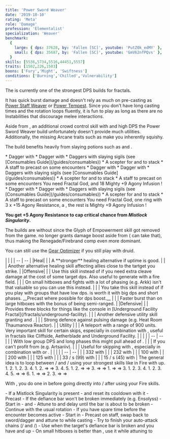 ```yaml
---
title: 'Power Sword Weaver'
date: '2019-10-10'
rating: 'Meta'
role: 'Damage'
profession: 'Elementalist'
specialization: 'Weaver'
benchmark:
  {
    large: { dps: 37628, by: 'Fallen [SC]', youtube: 'PutZ0k_edMY' },
    small: { dps: 35687, by: 'Fallen [SC]', youtube: 'GmV62nfPQvs' },
  }
skills: [5536,5734,5516,44451,5557]
traits: [1502,226,1503]
boons: ['Fury','Might', 'Swiftness']
conditions: ['Burning','Chilled','Vulnerability']
---
```


The <Specialization name="Weaver" text="Power Sword Weaver"/> is currently one of the strongest DPS builds for fractals.

It has quick burst damage and doesn't rely as much on pre-casting as [Power Staff Weaver](/builds/elementalist/power-staff-weaver) or [Power Tempest](/builds/elementalist/power-tempest). Since you don't have long casting times and the rotation loops fluently, it is fun to play as long as there are no Instabilities that discourage melee interactions.

Aside from <Condition name="vulnerability"/>, an additional crowd control skill with <Skill name="Updraft"/> and high DPS the Power Sword Weaver build unfortunately doesn't provide much utilities. Additionally, the missing Arcane traits such as <Trait name="Final Shielding"/> make you inherently squishy.

The build benefits heavily from slaying potions such as <Item id="50082"/> and <Item name="Impact" type="Sigil"/>.

<Divider text="Equipment Without Spotter and Weakness"/>

<Tabs outlined>

<Tab title="150 Agony Resistance">
<Grid>
<GridItem sm="4">
<Armor weight="Light" helmAffix="Berserker" helmRune="Scholar" shouldersAffix="Assassin" shouldersRune="Scholar" coatAffix="Berserker" coatRune="Scholar" glovesAffix="Assassin" glovesRune="Scholar" leggingsAffix="Assassin" leggingsRune="Scholar" bootsAffix="Berserker" bootsRune="Scholar"/>
</GridItem>

<GridItem sm="4">
<Weapons weapon1MainType="Sword" weapon1MainAffix="Berserker" weapon1MainSigil1="Impact" weapon1OffType="Dagger" weapon1OffAffix="Berserker" weapon1OffSigil="Force"/>

<Card title="Swap Weapons">
* Dagger with <Item name="Night" type="Sigil"/>
* Dagger with <Item name="Serpent Slaying" type="Sigil"/>
* Daggers with slaying sigils (see [Consumables Guide](/guides/consumables))
* A scepter for <Skill name="Dragons Tooth"/> and <Skill name="Phoenix"/> to stack <Boon name="might"/>
* A staff to precast <Skill name="Meteor Shower"/> on some encounters
</Card>
</GridItem>

<GridItem sm="4">
<BackAndTrinkets backItemAffix="Berserker" accessory1Affix="Berserker" accessory2Affix="Berserker" amuletAffix="Assassin" ring1Affix="Assassin" ring2Affix="Berserker"/>

<Consumables food="Bowl of Sweet and Spicy Butternut Squash Soup" utility="Tin of Fruitcake" infusion="Mighty +9 Agony Infusion"/>
</GridItem>
</Grid>
</Tab>

<Tab title="207 Agony Resistance">
<Grid>
<GridItem sm="4">
<Armor weight="Light" helmAffix="Assassin" helmRune="Scholar" shouldersAffix="Assassin" shouldersRune="Scholar" coatAffix="Berserker" coatRune="Scholar" glovesAffix="Assassin" glovesRune="Scholar" leggingsAffix="Berserker" leggingsRune="Scholar" bootsAffix="Assassin" bootsRune="Scholar"/>
</GridItem>

<GridItem sm="4">
<Weapons weapon1MainType="Sword" weapon1MainAffix="Berserker" weapon1MainSigil1="Impact" weapon1OffType="Dagger" weapon1OffAffix="Berserker" weapon1OffSigil="Force"/>

<Card title="Swap Weapons">
* Dagger with <Item name="Night" type="Sigil"/>
* Dagger with <Item name="Serpent Slaying" type="Sigil"/>
* Daggers with slaying sigils (see [Consumables Guide](/guides/consumables))
* A scepter for <Skill name="Dragons Tooth"/> and <Skill name="Phoenix"/> to stack <Boon name="might"/>
* A staff to precast <Skill name="Meteor Shower"/> on some encounters
</Card>
</GridItem>

<GridItem sm="4">
<BackAndTrinkets backItemAffix="Berserker" accessory1Affix="Berserker" accessory2Affix="Berserker" amuletAffix="Berserker" ring1Affix="Berserker" ring2Affix="Berserker"/>

<Card title="Extra note">
You need Fractal God, <Item id="86175"/> and 18  Mighty +9 Agony Infusion !
  
</Card>

<Consumables food="Bowl of Sweet and Spicy Butternut Squash Soup" utility="Tin of Fruitcake" infusion="Mighty +9 Agony Infusion"/>
</GridItem>
</Grid>
</Tab>

<Tab title="245 Agony Resistance">
<Grid>
<GridItem sm="4">
<Armor weight="Light" helmAffix="Berserker" helmRune="Scholar" shouldersAffix="Berserker" shouldersRune="Scholar" coatAffix="Berserker" coatRune="Scholar" glovesAffix="Berserker" glovesRune="Scholar" leggingsAffix="Berserker" leggingsRune="Scholar" bootsAffix="Berserker" bootsRune="Scholar"/>
</GridItem>

<GridItem sm="4">
<Weapons weapon1MainType="Sword" weapon1MainAffix="Berserker" weapon1MainSigil1="Impact" weapon1OffType="Dagger" weapon1OffAffix="Berserker" weapon1OffSigil="Force"/>

<Card title="Swap Weapons">
* Dagger with <Item name="Night" type="Sigil"/>
* Dagger with <Item name="Serpent Slaying" type="Sigil"/>
* Daggers with slaying sigils (see [Consumables Guide](/guides/consumables))
* A scepter for <Skill name="Dragons Tooth"/> and <Skill name="Phoenix"/> to stack <Boon name="might"/>
* A staff to precast <Skill name="Meteor Shower"/> on some encounters
</Card>
</GridItem>

<GridItem sm="4">
<BackAndTrinkets backItemAffix="Berserker" accessory1Affix="Berserker" accessory2Affix="Berserker" amuletAffix="Berserker" ring1Affix="Berserker" ring2Affix="Berserker"/>

<Card title="Extra note">
You need Fractal God, one ring with 3 x +15 Agony Resistance, a <Item id="70596"/>, the rest is Mighty +9 Agony Infusion !
  
**You get +5 Agony Resistance to cap critical chance from _Mistlock Singularity_.**
</Card>

<Consumables food="Bowl of Sweet and Spicy Butternut Squash Soup" utility="Tin of Fruitcake" infusion="Mighty +9 Agony Infusion"/>
</GridItem>
</Grid>
</Tab>
</Tabs>

<Divider text="Build"/>

<Grid>
<GridItem sm="7">
<Traits traits1="Fire" traits1Selected="Burning Precision,Power Overwhelming,Persisting Flames" traits2="Air" traits2Selected="Ferocious Winds, Stormsoul, Bolt to the Heart" traits3="Weaver" traits3Selected="Masters Fortitude, Swift Revenge, Elements of Rage"/>
</GridItem>
<GridItem sm="5">
<Skills heal="Arcane Brilliance" utility1="Unravel" utility2="Glyph of Storms" utility3="Arcane Blast" elite="Conjure Fiery Greatsword"/>
<Card title="Note about Druid">
The builds are without <Specialization name="Druid"/> since the Glyph of Empowerment skill got removed from the game. <Specialization name="Druid"/> no longer grants damage boost aside from <Skill name="Frost Spirit"/> (<Specialization name="Soulbeast"/> can take that), thus making the Renegade/Firebrand comp even more dominant.

You can still use the [Gear Optimizer](http://old.discretize.eu) if you still play with druid.
</Card>
</GridItem>
</Grid>

<Grid>
<GridItem sm="7">
<Card title="Situational Skills">
| | |
| -- | -- |
|Heal|
| <Skill name="Glyph of Elemental Harmony" size="big" disableText/> | A **stronger** healing alternative if <Boon name="might"/> uptime is good. |
| <Skill name="Aquatic stance" size="big" disableText/> | Another alternative healing skill affecting allies close to the tartget you strike. |
|Offensive|
| <Skill name="Arcane Wave" size="big" disableText/> | Use this skill instead of <Skill name="Arcane Blast"/> if you need extra cleave damage at the cost of some target dps. Also useful to generate <Boon name="might"/> with a fire field. |
| <Skill name="Primordial Stance" size="big" disableText/> | On small hitboxes and fights with a lot of phasing (e.g. Arkk) <Skill name="Conjure Lightning Hammer"/> isn't that valuable so you can use this instead. |
| <Skill name="Conjure Lightning Hammer" size="big" disableText/> | You take this skill instead of <Skill name="Unravel"/> if you play <Trait name="Fresh Air"/> with groups that have low dps. <Skill name="Unravel"/> is worth it with big dps and short phases. __Precast <Skill name="Conjure Lightning Hammer"/> where possible for dps boost.__ |
| <Skill name="Conjure Frostbow" size="big" disableText/> | Faster burst than <Skill name="Conjure Lightning Hammer"/> on large hitboxes with the bonus of being semi-ranged. |
|Defensive|
| <Skill name="Arcane Shield" size="big" disableText/> | Provides three blocks for things like the console in [Underground Facility Fractal](/fractals/underground-facility). |
| <Skill name="Armor of Earth" size="big" disableText/> | Another defensive utility skill granting <Boon name="protection"/> and <Boon name="stability"/>. |
| <Skill name="Stone Resonance" size="big" disableText/> | Strong defence against pulsing damage (e.g. Heat Room Thaumanova Reactor).  |
| Utility |
| <Skill name="Lightning Flash" size="big" disableText/> | A teleport with a range of 900 units. Very important skill for certain skips, especially in combination with <Item name="White Mantle Portal Device"/>, useful in fractals like Cliffside, Aetherblade and Underground Facility. |


</Card>
</GridItem>

<GridItem sm="5">
<Card title="Situational Traits">
| | |
| -- | -- |
| <Trait name="Fresh Air" size="big" disableText/> | With low group DPS and long phases this might pull ahead of <Trait name="Bolt to the Heart"/>. |
| <Trait name="Aeromancers Training" size="big" disableText/> | If you can't profit from <Trait name="Stormsoul"/> (e.g. Artsariiv). |
| <Trait name="One with Air" size="big" disableText/> | Useful for skipping with <Effect name="superspeed"/>, especially in combination with <Item name="Executioner Axe Toy"/> or <Item name="Endless Choya Pinata Tonic"/>. |
</Card>
<Card title="Defiance Bar Damage">
| | |
| -- | -- |
| <Skill name="Updraft" size="big" disableText/> | 332 with <Control name="launch"/> |
| <Skill name="Wind Blast" size="big" disableText/> | 232 with <Control name="launch"/> |
| <Skill name="Polaric Leap" size="big" disableText/> | 100 with <Control name="daze"/> |
| <Skill name="Earthquake" size="big" disableText/> | 200 with <Control name="knockdown"/> |
| <Skill name="Gale Strike" size="big" disableText/> | 125 with <Control name="float"/> |
| <Skill name="Twin Strike" size="big" disableText/> | 33 / s (99) with <Condition name="Chilled"/> |
| <Skill name="Earthen Vortex" size="big" disableText/> | 15 / s (45) with <Condition name="Crippled"/> |
</Card>
</GridItem>
</Grid>

<Divider text="Details"/>

<Grid>
<GridItem sm="7">
<Card title="Rotation (Bolt to the Heart)">
The general idea is to loop between <Skill name="Air Attunement" disableText/>/<Skill name="Air Attunement" disableText/> and <Skill name="Fire Attunement" disableText/>/<Skill name="Fire Attunement" disableText/> using your strongest skills like <Skill name="Invoke Lightning"/> in Fire with <Trait name="Elements of Rage"/> up.

<Grid>
<GridItem sm="2">
<Skill name="Air Attunement" size="large" disableText/> <Skill name="Air Attunement" size="large" disableText/>
</GridItem>
<GridItem sm="10">
1. <Skill name="Lightning Storm"/>
2. <Skill name="Quantum Strike"/>
</GridItem>

<GridItem sm="2">
<Skill name="Fire Attunement" size="large" disableText/> <Skill name="Air Attunement" size="large" disableText/>
</GridItem>
<GridItem sm="10">
1. <Skill name="Pyro Vortex"/>
2. <Skill name="Ride the Lightning"/>
3. <Skill name="Flame Uprising"/>
4. <Skill name="Conjure Lightning Hammer"/>
</GridItem>

<GridItem sm="2">
<Skill name="Fire Attunement" size="large" disableText/> <Skill name="Fire Attunement" size="large" disableText/>
</GridItem>
<GridItem sm="10">
1. <Skill name="Invoke Lightning"/>
2. <Skill name="Lightning Swing"/> => <Skill name="Static Swing"/> => <Skill name="Thunderclap" profession="bundle"/>
3. <Skill name="Cauterizing Strike"/>
4. <Skill name="Fire Grab"/>
5. <Skill name="Flame Uprising"/>
</GridItem>

<GridItem sm="2">
<Skill name="Air Attunement" size="large" disableText/> <Skill name="Fire Attunement" size="large" disableText/>
</GridItem>
<GridItem sm="10">
1. <Skill name="Ring of Fire"/>
2. <Skill name="Charged Strike"/> => <Skill name="Polaric Slash"/> => <Skill name="Call Lightning" profession="elementalist"/>
3. <Skill name="Charged Strike"/> => <Skill name="Polaric Slash"/> => <Skill name="Call Lightning" profession="elementalist"/>
</GridItem>

<GridItem sm="2">
<Skill name="Air Attunement" size="large" disableText/> <Skill name="Air Attunement" size="large" disableText/>
</GridItem>
<GridItem sm="10">
1. <Skill name="Charged Strike"/> => <Skill name="Polaric Slash"/> => <Skill name="Call Lightning" profession="elementalist"/>
3. <Skill name="Quantum Strike"/>
</GridItem>

<GridItem sm="2">
<Skill name="Fire Attunement" size="large" disableText/> <Skill name="Air Attunement" size="large" disableText/>
</GridItem>
<GridItem sm="10">
1. <Skill name="Pyro Vortex"/>
2. <Skill name="Ride the Lightning"/>
3. <Skill name="Flame Uprising"/>
4. <Skill name="Conjure Fiery Greatsword"/>
</GridItem>

<GridItem sm="2">
<Skill name="Fire Attunement" size="large" disableText/> <Skill name="Fire Attunement" size="large" disableText/>
</GridItem>
<GridItem sm="10">
1. <Skill name="Fiery Rush"/>
2. <Skill name="Firestorm" profession="bundle"/>
3. <Skill name="Cauterizing Strike"/>
4. <Skill name="Ring of Fire"/>
5. <Skill name="Fire Strike"/> => <Skill name="Fire Swipe"/> => <Skill name="Searing Slash"/>
6. <Skill name="Flame Uprising"/>
</GridItem>

<GridItem sm="2">
<Skill name="Air Attunement" size="large" disableText/> <Skill name="Fire Attunement" size="large" disableText/>
</GridItem>
<GridItem sm="10">
1. <Skill name="Charged Strike"/> => <Skill name="Polaric Slash"/> => <Skill name="Call Lightning" profession="elementalist"/>
2. <Skill name="Fire Grab"/>
3. <Skill name="Charged Strike"/> => <Skill name="Polaric Slash"/> => <Skill name="Call Lightning" profession="elementalist"/>
</GridItem>
</Grid>

With <Trait name="Fresh Air"/>, you do one <Skill name="Twin Strike"/> in <Skill name="Water Attunement" disableText/> before going directly into <Skill name="Air Attunement" disableText/>/<Skill name="Air Attunement" disableText/> after using your Fire skills.
</Card>
</GridItem>

<GridItem sm="5">
<Card title="Opener">
- If a Mistlock Singularity is present
   - <Skill name="Conjure Fiery Greatsword"/> and reset its cooldown with it
   - Precast <Skill name="Firestorm" profession="bundle"/>
- If the defiance bar won't be broken immediately (e.g. Ensolyss)
   - Start in <Skill name="Fire Attunement" disableText/> <Skill name="Earth Attunement" disableText/>
   - <Skill name="Flame Uprising"/> and <Skill name="Lava Skin"/>
   - Attune to <Skill name="Air Attunement" disableText/> <Skill name="Air Attunement" disableText/> and delay until the bar is about to be broken
   - Continue with the usual rotation
- If you have spare time before the encounter becomes active
   - Start in <Skill name="Air Attunement" disableText/> <Skill name="Fire Attunement" disableText/>
   - Precast <Skill name="Meteor Shower"/> on staff, swap back to sword/dagger and attune to <Skill name="Air Attunement" disableText/> <Skill name="Air Attunement" disableText/> while casting
</Card>

<Card title="Advanced Notes">
- Try to finish your auto-attack chains (<Skill name="Fire Attunement" disableText/>/<Skill name="Searing Slash" disableText/> and <Skill name="Air Attunement" disableText/>/<Skill name="Call Lightning" profession="elementalist" disableText/>)
- Use <Skill name="Arcane Blast"/> when the target's defiance bar is broken and you have <Trait name="Elements of Rage"/> and <Skill name="Conjure Lightning Hammer"/> up
- On small hitboxes <Skill name="Firestorm"/> is better than <Skill name="Lightning Storm"/>, use it while attuning to <Skill name="Fire Attunement" disableText/> <Skill name="Fire Attunement" disableText/>

</Card>
</GridItem>
</Grid>
